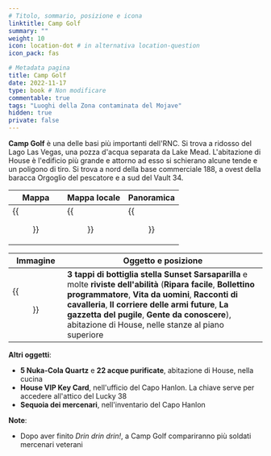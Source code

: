 ```yaml
---
# Titolo, sommario, posizione e icona
linktitle: Camp Golf
summary: ""
weight: 10
icon: location-dot # in alternativa location-question
icon_pack: fas

# Metadata pagina
title: Camp Golf
date: 2022-11-17
type: book # Non modificare
commentable: true
tags: "Luoghi della Zona contaminata del Mojave"
hidden: true
private: false
---
```


<div class="fnv">

**Camp Golf** è una delle basi più importanti dell'RNC. Si trova a ridosso del Lago Las Vegas, una pozza d'acqua separata da Lake Mead. L'abitazione di House è l'edificio più grande e attorno ad esso si schierano alcune tende e un poligono di tiro. Si trova a nord della base commerciale 188, a ovest della baracca Orgoglio del pescatore e a sud del Vault 34.

| Mappa | Mappa locale | Panoramica |
| ----- | ------------ | ---------- |
|   {{<figure src="fnv/Camp_Golf_loc.webp">}}    | {{<figure src="fnv/Camp_Golf_loc_map.webp">}}             |  {{<figure src="fnv/Camp_Golf.webp">}}          | 

| Immagine | Oggetto e posizione |
| -------- | ------------------- |
|  {{<figure src="fnv/House_Resort_magazines.webp">}}        |  **3 tappi di bottiglia stella Sunset Sarsaparilla** e molte **riviste dell'abilità** (**Ripara facile**, **Bollettino programmatore**, **Vita da uomini**, **Racconti di cavalleria**, **Il corriere delle armi future**, **La gazzetta del pugile**, **Gente da conoscere**), abitazione di House, nelle stanze al piano superiore                   |

**Altri oggetti**:
- **5 Nuka-Cola Quartz** e **22 acque purificate**, abitazione di House, nella cucina
- **House VIP Key Card**, nell'ufficio del Capo Hanlon. La chiave serve per accedere all'attico del Lucky 38
- **Sequoia dei mercenari**, nell'inventario del Capo Hanlon

**Note**:
- Dopo aver finito _Drin drin drin!_, a Camp Golf compariranno più soldati mercenari veterani

</div>


